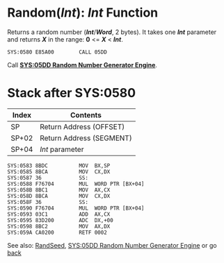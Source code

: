 # Random(*Int*): *Int* Function

Returns a random number (***Int***/***Word***, 2 bytes). It takes one ***Int*** parameter and returns ***X*** in the range: **0** <= ***X*** < ***Int***.

```
SYS:0580 E85A00        CALL	05DD
```

Call **[SYS:05DD Random Number Generator Engine](RANDOM-ENGINE.md)**.

# Stack after SYS:0580

|Index|Contents                |
|-----|------------------------|
|SP   |Return Address (OFFSET) |
|SP+02|Return Address (SEGMENT)|
|SP+04|*Int* parameter         |


```
SYS:0583 8BDC          MOV	BX,SP
SYS:0585 8BCA          MOV	CX,DX
SYS:0587 36            SS:
SYS:0588 F76704        MUL	WORD PTR [BX+04]
SYS:058B 8BC1          MOV	AX,CX
SYS:058D 8BCA          MOV	CX,DX
SYS:058F 36            SS:
SYS:0590 F76704        MUL	WORD PTR [BX+04]
SYS:0593 03C1          ADD	AX,CX
SYS:0595 83D200        ADC	DX,+00
SYS:0598 8BC2          MOV	AX,DX
SYS:059A CA0200        RETF	0002
```

See also: [RandSeed](../DATA.md), [SYS:05DD Random Number Generator Engine](RANDOM-ENGINE.md) or go [back](../../README.md)